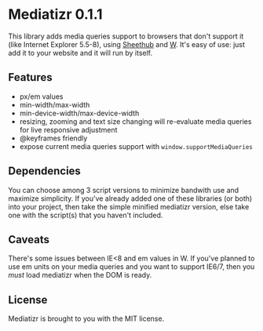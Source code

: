 Mediatizr 0.1.1
===============

This library adds media queries support to browsers that don't support it (like Internet Explorer 5.5-8), using [Sheethub](https://github.com/pyrsmk/Sheethub) and [W](https://github.com/pyrsmk/W). It's easy of use: just add it to your website and it will run by itself.

Features
--------

- px/em values
- min-width/max-width
- min-device-width/max-device-width
- resizing, zooming and text size changing will re-evaluate media queries for live responsive adjustment
- @keyframes friendly
- expose current media queries support with `window.supportMediaQueries`

Dependencies
------------

You can choose among 3 script versions to minimize bandwith use and maximize simplicity. If you've already added one of these libraries (or both) into your project, then take the simple minified mediatizr version, else take one with the script(s) that you haven't included.

Caveats
-------

There's some issues between IE<8 and em values in W. If you've planned to use em units on your media queries and you want to support IE6/7, then you _must_ load mediatizr when the DOM is ready.

License
-------

Mediatizr is brought to you with the MIT license.